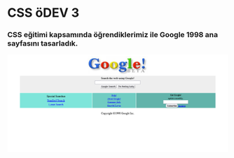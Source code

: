 # CSS öDEV 3 
### CSS eğitimi kapsamında öğrendiklerimiz ile  Google 1998 ana sayfasını tasarladık. 

![googlegorsel](image/Capture4.png)